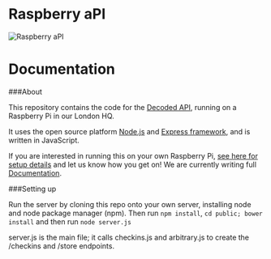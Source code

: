 Raspberry aPI
===============

![Raspberry aPI](http://assets.decoded.co/images/raspberry-api.jpg)

Documentation<a name="documentation"></a>
================

###About<a name="about"></a>

This repository contains the code for the [Decoded API](http://api.decoded.co), running on a Raspberry Pi in our London HQ.

It uses the open source platform [Node.js](https://github.com/joyent/node) and [Express framework](https://github.com/strongloop/express), and is written in JavaScript.

If you are interested in running this on your own Raspberry Pi, [see here for setup details](#setup) and let us know how you get on! We are currently writing full [Documentation](#documentation).

###Setting up<a name="setup"></a>

Run the server by cloning this repo onto your own server, installing node and node package manager (npm). Then run `npm install`, `cd public; bower install` and then run `node server.js`

server.js is the main file; it calls checkins.js and arbitrary.js to create the /checkins and /store endpoints.

